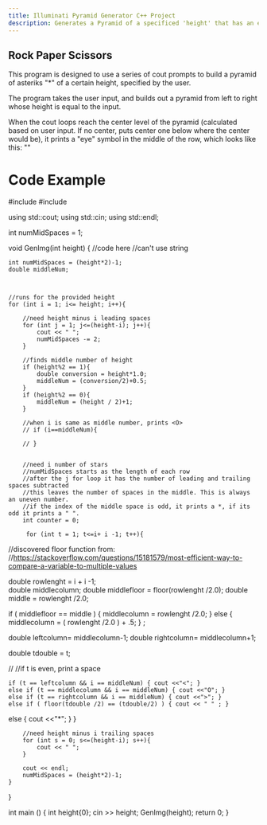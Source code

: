 ```yaml
---
title: Illuminati Pyramid Generator C++ Project
description: Generates a Pyramid of a specificed 'height' that has an eye in the middle 
---
```


## Rock Paper Scissors 

This program is designed to use a series of cout prompts to build a pyramid of asteriks "*" of a certain height, specified by the user.  

The program takes the user input, and builds out a pyramid from left to right whose height is equal to the input.  

When the cout loops reach the center level of the pyramid (calculated based on user input. If no center, puts center one below where the center would be), it prints a "eye" symbol in the middle of the row, which looks like this: "<O>"

# Code Example

#include <iostream>
#include <random>

using std::cout;
using std::cin;
using std::endl;

int numMidSpaces = 1;

void GenImg(int height) {
    //code here
    //can't use string 

    int numMidSpaces = (height*2)-1;
    double middleNum;



    //runs for the provided height 
    for (int i = 1; i<= height; i++){

        //need height minus i leading spaces
        for (int j = 1; j<=(height-i); j++){
            cout << " ";
            numMidSpaces -= 2;
        }

        //finds middle number of height
        if (height%2 == 1){
            double conversion = height*1.0;
            middleNum = (conversion/2)+0.5;
        }
        if (height%2 == 0){
            middleNum = (height / 2)+1;
        }
        
        //when i is same as middle number, prints <O>
        // if (i==middleNum){
            
        // }


        //need i number of stars
        //numMidSpaces starts as the length of each row
        //after the j for loop it has the number of leading and trailing spaces subtracted
        //this leaves the number of spaces in the middle. This is always an uneven number.
        //if the index of the middle space is odd, it prints a *, if its odd it prints a " ".
        int counter = 0;
        
         for (int t = 1; t<=i+ i -1; t++){


//discovered floor function from:
//https://stackoverflow.com/questions/15181579/most-efficient-way-to-compare-a-variable-to-multiple-values

 double rowlenght = i + i -1;            
 double middlecolumn;
 double middlefloor = floor(rowlenght /2.0);
 double middle = rowlenght /2.0;

 if ( middlefloor == middle ) { middlecolumn = rowlenght /2.0; } else { middlecolumn = ( rowlenght /2.0 ) + .5; } ;

 double leftcolumn= middlecolumn-1;
 double rightcolumn= middlecolumn+1;


double tdouble = t;

//             //if t is even, print a space

    if (t == leftcolumn && i == middleNum) { cout <<"<"; }
    else if (t == middlecolumn && i == middleNum) { cout <<"O"; }
    else if (t == rightcolumn && i == middleNum) { cout <<">"; }
    else if ( floor(tdouble /2) == (tdouble/2) ) { cout << " " ; }
else {     cout <<"*";  }
     }

        //need height minus i trailing spaces
        for (int s = 0; s<=(height-i); s++){
            cout << " ";
        }

        cout << endl;
        numMidSpaces = (height*2)-1;
    }
}

int main () {
    int height{0};
    cin >> height;
    GenImg(height);
    return 0;
}